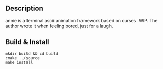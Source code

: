 ## Description
annie is a terminal ascii animation framework based on curses.
WIP. The author wrote it when feeling bored, just for a laugh.

## Build & Install
```
mkdir build && cd build
cmake ../source
make install
```
